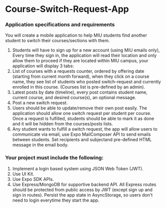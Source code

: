 # Course-Switch-Request-App

### Application specifications and requirements
You will create a mobile application to help MIU students find another student to switch their courses/sections with them.

1. Students will have to sign up for a new account (using MIU emails only), Every time they sign in, the application will read their location and only allow them to proceed if they are located within MIU campus, your application will display 3 tabs:
2. List of courses with a requests counter, ordered by offering date (starting from current month forward), when they click on a course name, they see list of students who posted switch-request and currently enrolled in this course. (Courses list is pre-defined by an admin).
3. Latest posts by date (timeline), every post contains student name, current course, and desired course(s), an optional message.
4. Post a new switch request.
5. Users should be able to update/remove their own post easily. The application should allow one switch request per student per course. Once a request is fulfilled, students should be able to mark it as done and it will be hidden from the courses/posts lists.
6. Any student wants to fulfill a switch request, the app will allow users to communicate via email, use Expo MailComposer API to send emails between students. Set recipients and subjectand pre-defined HTML message in the email body.

### Your project must include the following:

1. Implement a login based system using JSON Web Token (JWT).
2. Use UI Kit.
3. Use Expo SDK APIs.
4. Use Express/MongoDB for supportive backend API. All Express routes should be protected from public access by JWT (except sign up and sign in routes). Persist the app state in AsyncStorage, so users don't need to login everytime they start the app.

